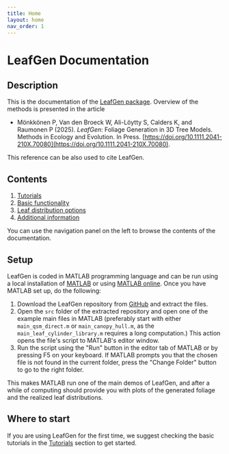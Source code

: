 ```yaml
---
title: Home
layout: home
nav_order: 1
---
```


# LeafGen Documentation

## Description

This is the documentation of the [LeafGen package](https://github.com/InverseTampere/leafgen). Overview of the methods is presented in the article

- Mönkkönen P, Van den Broeck W, Ali-Löytty S, Calders K, and Raumonen P (2025). *LeafGen*: Foliage Generation in 3D Tree Models. Methods in Ecology and Evolution. In Press. [https://doi.org/10.1111.2041-210X.70080](https://doi.org/10.1111.2041-210X.70080).

This reference can be also used to cite LeafGen.

## Contents

1. [Tutorials](/docs/tutorials)
2. [Basic functionality](/docs/basic-functionality)
3. [Leaf distribution options](/docs/distributions.md)
4. [Additional information](/docs/additional-information.md)

You can use the navigation panel on the left to browse the contents of the documentation.

## Setup

LeafGen is coded in MATLAB programming language and can be run using a local installation of [MATLAB](https://www.mathworks.com/products/matlab.html) or using [MATLAB online](https://www.mathworks.com/products/matlab-online.html). Once you have MATLAB set up, do the following:

1. Download the LeafGen repository from [GitHub](https://github.com/InverseTampere/leafgen) and extract the files.
2. Open the `src` folder of the extracted repository and open one of the example main files in MATLAB (preferably start with either `main_qsm_direct.m` or `main_canopy_hull.m`, as the `main_leaf_cylinder_library.m` requires a long computation.) This action opens the file's script to MATLAB's editor window.
3. Run the script using the "Run" button in the editor tab of MATLAB or by pressing F5 on your keyboard. If MATLAB prompts you that the chosen file is not found in the current folder, press the "Change Folder" button to go to the right folder.

This makes MATLAB run one of the main demos of LeafGen, and after a while of computing should provide you with plots of the generated foliage and the realized leaf distributions.

## Where to start

 If you are using LeafGen for the first time, we suggest checking the basic tutorials in the [Tutorials](/docs/tutorials) section to get started.
